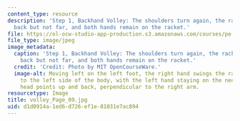 ```yaml
---
content_type: resource
description: 'Step 1, Backhand Volley: The shoulders turn again, the racket is brought
  back but not far, and both hands remain on the racket.'
file: https://ol-ocw-studio-app-production.s3.amazonaws.com/courses/pe-710-tennis-spring-2007/d1d0914a1ed6d726ef1e81031e7ac894_volley_Page_09.jpg
file_type: image/jpeg
image_metadata:
  caption: 'Step 1, Backhand Volley: The shoulders turn again, the racket is brought
    back but not far, and both hands remain on the racket.'
  credit: 'Credit: Photo by MIT OpenCourseWare.'
  image-alt: Moving left on the left foot, the right hand swings the racket across
    to the left side of the body, with the left hand staying on the neck. The racket
    head points up and back, perpendicular to the right arm.
resourcetype: Image
title: volley_Page_09.jpg
uid: d1d0914a-1ed6-d726-ef1e-81031e7ac894
---
```

